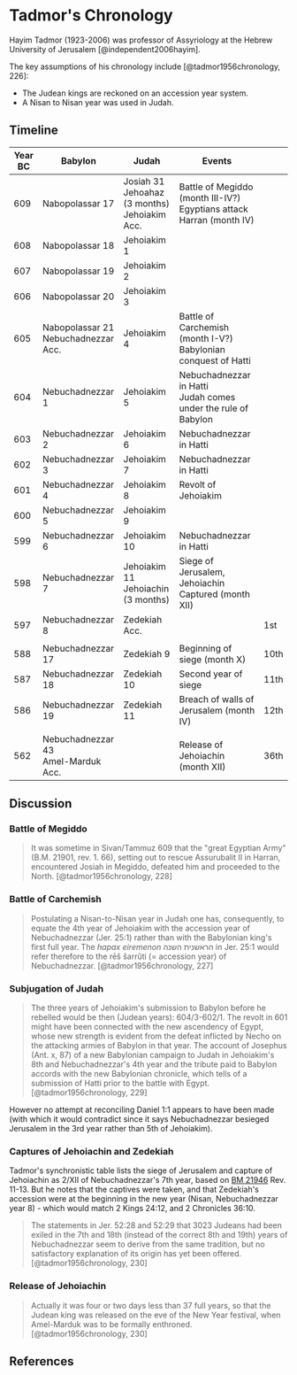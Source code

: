 # Tadmor's Chronology

Hayim Tadmor (1923-2006) was professor of Assyriology at the Hebrew University of Jerusalem [@independent2006hayim].

The key assumptions of his chronology include [@tadmor1956chronology, 226]:

- The Judean kings are reckoned on an accession year system.
- A Nisan to Nisan year was used in Judah.

## Timeline

| Year BC | Babylon                                | Judah                                              | Events                                                                  |      |
| ------- | -------------------------------------- | -------------------------------------------------- | ----------------------------------------------------------------------- | ---- |
| 609     | Nabopolassar 17                        | Josiah 31<br>Jehoahaz (3 months)<br>Jehoiakim Acc. | Battle of Megiddo (month III-IV?)<br>Egyptians attack Harran (month IV) |      |
| 608     | Nabopolassar 18                        | Jehoiakim 1                                        |                                                                         |      |
| 607     | Nabopolassar 19                        | Jehoiakim 2                                        |                                                                         |      |
| 606     | Nabopolassar 20                        | Jehoiakim 3                                        |                                                                         |      |
| 605     | Nabopolassar 21<br>Nebuchadnezzar Acc. | Jehoiakim 4                                        | Battle of Carchemish (month I-V?)<br>Babylonian conquest of Hatti       |      |
| 604     | Nebuchadnezzar 1                       | Jehoiakim 5                                        | Nebuchadnezzar in Hatti<br>Judah comes under the rule of Babylon        |      |
| 603     | Nebuchadnezzar 2                       | Jehoiakim 6                                        | Nebuchadnezzar in Hatti                                                 |      |
| 602     | Nebuchadnezzar 3                       | Jehoiakim 7                                        | Nebuchadnezzar in Hatti                                                 |      |
| 601     | Nebuchadnezzar 4                       | Jehoiakim 8                                        | Revolt of Jehoiakim                                                     |      |
| 600     | Nebuchadnezzar 5                       | Jehoiakim 9                                        |                                                                         |      |
| 599     | Nebuchadnezzar 6                       | Jehoiakim 10                                       | Nebuchadnezzar in Hatti                                                 |      |
| 598     | Nebuchadnezzar 7                       | Jehoiakim 11<br>Jehoiachin (3 months)              | Siege of Jerusalem, Jehoiachin Captured (month XII)                     |      |
| 597     | Nebuchadnezzar 8                       | Zedekiah Acc.                                      |                                                                         | 1st  |
|         |                                        |                                                    |                                                                         |      |
| 588     | Nebuchadnezzar 17                      | Zedekiah 9                                         | Beginning of siege (month X)                                            | 10th |
| 587     | Nebuchadnezzar 18                      | Zedekiah 10                                        | Second year of siege                                                    | 11th |
| 586     | Nebuchadnezzar 19                      | Zedekiah 11                                        | Breach of walls of Jerusalem (month IV)                                 | 12th |
|         |                                        |                                                    |                                                                         |      |
| 562     | Nebuchadnezzar 43<br>Amel-Marduk Acc.  |                                                    | Release of Jehoiachin (month XII)                                       | 36th |

## Discussion

### Battle of Megiddo

> It was sometime in Sivan/Tammuz 609 that the "great Egyptian Army" (B.M. 21901, rev. 1. 66), setting out to rescue
> Assurubalit II in Harran, encountered Josiah in Megiddo, defeated him and proceeded to the North.
> [@tadmor1956chronology, 228]

### Battle of Carchemish

> Postulating a Nisan-to-Nisan year in Judah one has, consequently, to equate the 4th year of Jehoiakim with the
> accession year of Nebuchadnezzar (Jer. 25:1) rather than with the Babylonian king's first full year. The _hapax
> eiremenon_ הראשנית השנה in Jer. 25:1 would refer therefore to the rēš šarrǔti (= accession year) of Nebuchadnezzar.
> [@tadmor1956chronology, 227]

### Subjugation of Judah

> The three years of Jehoiakim's submission to Babylon before he rebelled would be then (Judean years): 604/3-602/1. The
> revolt in 601 might have been connected with the new ascendency of Egypt, whose new strength is evident from the
> defeat inflicted by Necho on the attacking armies of Babylon in that year. The account of Josephus (Ant. x, 87) of a
> new Babylonian campaign to Judah in Jehoiakim's 8th and Nebuchadnezzar's 4th year and the tribute paid to Babylon
> accords with the new Babylonian chronicle, which tells of a submission of Hatti prior to the battle with Egypt.
> [@tadmor1956chronology, 229]

However no attempt at reconciling Daniel 1:1 appears to have been made (with which it would contradict since it says
Nebuchadnezzar besieged Jerusalem in the 3rd year rather than 5th of Jehoiakim).

### Captures of Jehoiachin and Zedekiah

Tadmor's synchronistic table lists the siege of Jerusalem and capture of Jehoiachin as 2/XII of Nebuchadnezzar's 7th
year, based on [BM 21946](../../standard/chronicles/bm21946.md) Rev. 11-13. But he notes that the captives were taken,
and that Zedekiah's accession were at the beginning in the new year (Nisan, Nebuchadnezzar year 8) - which would match 2
Kings 24:12, and 2 Chronicles 36:10.

> The statements in Jer. 52:28 and 52:29 that 3023 Judeans had been exiled in the 7th and 18th (instead of the correct
> 8th and 19th) years of Nebuchadnezzar seem to derive from the same tradition, but no satisfactory explanation of its
> origin has yet been offered. [@tadmor1956chronology, 230]

### Release of Jehoiachin

> Actually it was four or two days less than 37 full years, so that the Judean king was released on the eve of the New
> Year festival, when Amel-Marduk was to be formally enthroned. [@tadmor1956chronology, 230]

## References
